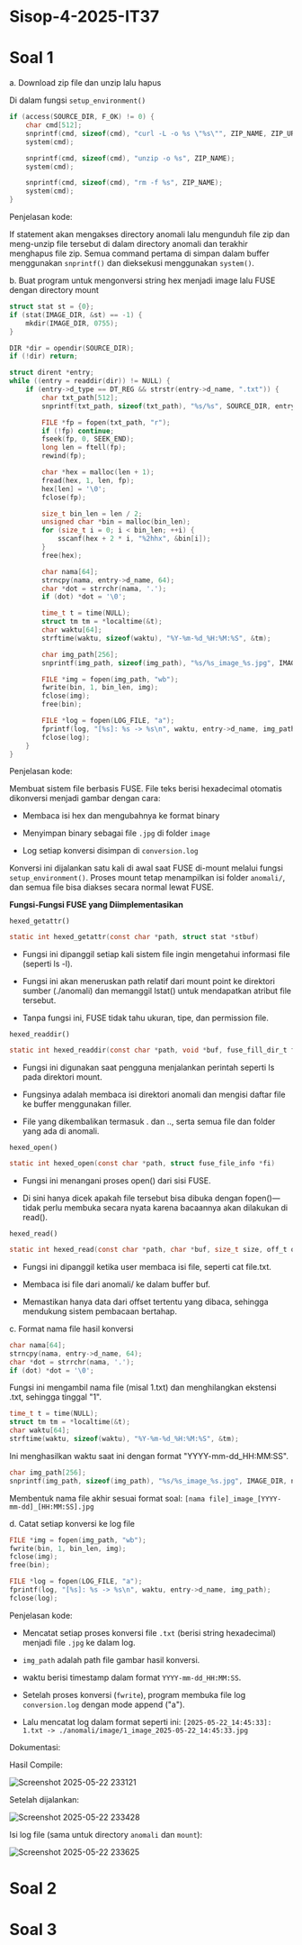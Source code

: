 # Sisop-4-2025-IT37
# Soal 1
a. Download zip file dan unzip lalu hapus

Di dalam fungsi `setup_environment()`
```c
if (access(SOURCE_DIR, F_OK) != 0) {
    char cmd[512];
    snprintf(cmd, sizeof(cmd), "curl -L -o %s \"%s\"", ZIP_NAME, ZIP_URL);
    system(cmd);

    snprintf(cmd, sizeof(cmd), "unzip -o %s", ZIP_NAME);
    system(cmd);

    snprintf(cmd, sizeof(cmd), "rm -f %s", ZIP_NAME);
    system(cmd);
}
```
Penjelasan kode:

If statement akan mengakses directory anomali lalu mengunduh file zip dan meng-unzip file tersebut di dalam directory anomali dan terakhir menghapus file zip. Semua command pertama di simpan dalam buffer menggunakan `snprintf()` dan dieksekusi menggunakan `system()`.

b. Buat program untuk mengonversi string hex menjadi image lalu FUSE dengan directory mount

```c
struct stat st = {0};
if (stat(IMAGE_DIR, &st) == -1) {
    mkdir(IMAGE_DIR, 0755);
}

DIR *dir = opendir(SOURCE_DIR);
if (!dir) return;

struct dirent *entry;
while ((entry = readdir(dir)) != NULL) {
    if (entry->d_type == DT_REG && strstr(entry->d_name, ".txt")) {
        char txt_path[512];
        snprintf(txt_path, sizeof(txt_path), "%s/%s", SOURCE_DIR, entry->d_name);

        FILE *fp = fopen(txt_path, "r");
        if (!fp) continue;
        fseek(fp, 0, SEEK_END);
        long len = ftell(fp);
        rewind(fp);

        char *hex = malloc(len + 1);
        fread(hex, 1, len, fp);
        hex[len] = '\0';
        fclose(fp);

        size_t bin_len = len / 2;
        unsigned char *bin = malloc(bin_len);
        for (size_t i = 0; i < bin_len; ++i) {
            sscanf(hex + 2 * i, "%2hhx", &bin[i]);
        }
        free(hex);

        char nama[64];
        strncpy(nama, entry->d_name, 64);
        char *dot = strrchr(nama, '.');
        if (dot) *dot = '\0';

        time_t t = time(NULL);
        struct tm tm = *localtime(&t);
        char waktu[64];
        strftime(waktu, sizeof(waktu), "%Y-%m-%d_%H:%M:%S", &tm);

        char img_path[256];
        snprintf(img_path, sizeof(img_path), "%s/%s_image_%s.jpg", IMAGE_DIR, nama, waktu);

        FILE *img = fopen(img_path, "wb");
        fwrite(bin, 1, bin_len, img);
        fclose(img);
        free(bin);

        FILE *log = fopen(LOG_FILE, "a");
        fprintf(log, "[%s]: %s -> %s\n", waktu, entry->d_name, img_path);
        fclose(log);
    }
}
```
Penjelasan kode:

Membuat sistem file berbasis FUSE. File teks berisi hexadecimal otomatis dikonversi menjadi gambar dengan cara:

- Membaca isi hex dan mengubahnya ke format binary

- Menyimpan binary sebagai file `.jpg` di folder `image`

- Log setiap konversi disimpan di `conversion.log`

Konversi ini dijalankan satu kali di awal saat FUSE di-mount melalui fungsi `setup_environment()`. Proses mount tetap menampilkan isi folder `anomali/`, dan semua file bisa diakses secara normal lewat FUSE.

**Fungsi-Fungsi FUSE yang Diimplementasikan**

`hexed_getattr()`
```c
static int hexed_getattr(const char *path, struct stat *stbuf)
```
- Fungsi ini dipanggil setiap kali sistem file ingin mengetahui informasi file (seperti ls -l).

- Fungsi ini akan meneruskan path relatif dari mount point ke direktori sumber (./anomali) dan memanggil lstat() untuk mendapatkan atribut file tersebut.

- Tanpa fungsi ini, FUSE tidak tahu ukuran, tipe, dan permission file.

`hexed_readdir()`
```c
static int hexed_readdir(const char *path, void *buf, fuse_fill_dir_t filler, off_t offset, struct fuse_file_info *fi)
```
- Fungsi ini digunakan saat pengguna menjalankan perintah seperti ls pada direktori mount.

- Fungsinya adalah membaca isi direktori anomali dan mengisi daftar file ke buffer menggunakan filler.

- File yang dikembalikan termasuk . dan .., serta semua file dan folder yang ada di anomali.

`hexed_open()`
```c
static int hexed_open(const char *path, struct fuse_file_info *fi)
```
- Fungsi ini menangani proses open() dari sisi FUSE.

- Di sini hanya dicek apakah file tersebut bisa dibuka dengan fopen()—tidak perlu membuka secara nyata karena bacaannya akan dilakukan di read().

`hexed_read()`
```c
static int hexed_read(const char *path, char *buf, size_t size, off_t offset, struct fuse_file_info *fi)
```
- Fungsi ini dipanggil ketika user membaca isi file, seperti cat file.txt.

- Membaca isi file dari anomali/ ke dalam buffer buf.

- Memastikan hanya data dari offset tertentu yang dibaca, sehingga mendukung sistem pembacaan bertahap.

c. Format nama file hasil konversi
```c
char nama[64];
strncpy(nama, entry->d_name, 64);
char *dot = strrchr(nama, '.');
if (dot) *dot = '\0';
```
Fungsi ini mengambil nama file (misal 1.txt) dan menghilangkan ekstensi .txt, sehingga tinggal "1".

```c
time_t t = time(NULL);
struct tm tm = *localtime(&t);
char waktu[64];
strftime(waktu, sizeof(waktu), "%Y-%m-%d_%H:%M:%S", &tm);
```
Ini menghasilkan waktu saat ini dengan format "YYYY-mm-dd_HH:MM:SS".

```c
char img_path[256];
snprintf(img_path, sizeof(img_path), "%s/%s_image_%s.jpg", IMAGE_DIR, nama, waktu);
```
Membentuk nama file akhir sesuai format soal:
`[nama file]_image_[YYYY-mm-dd]_[HH:MM:SS].jpg`

d. Catat setiap konversi ke log file

```c
FILE *img = fopen(img_path, "wb");
fwrite(bin, 1, bin_len, img);
fclose(img);
free(bin);

FILE *log = fopen(LOG_FILE, "a");
fprintf(log, "[%s]: %s -> %s\n", waktu, entry->d_name, img_path);
fclose(log);
```
Penjelasan kode:

- Mencatat setiap proses konversi file `.txt` (berisi string hexadecimal) menjadi file `.jpg` ke dalam log.

- `img_path` adalah path file gambar hasil konversi.

- waktu berisi timestamp dalam format `YYYY-mm-dd_HH:MM:SS`.

- Setelah proses konversi (`fwrite`), program membuka file log `conversion.log` dengan mode append ("a").

- Lalu mencatat log dalam format seperti ini:
`[2025-05-22_14:45:33]: 1.txt -> ./anomali/image/1_image_2025-05-22_14:45:33.jpg`

Dokumentasi:

Hasil Compile:

![Screenshot 2025-05-22 233121](https://github.com/user-attachments/assets/1853bb62-f10b-4c91-b817-59c4ac5dfbcf)

Setelah dijalankan:

![Screenshot 2025-05-22 233428](https://github.com/user-attachments/assets/9b626ba2-2bd3-40b0-84dd-7df8f34dd090)

Isi log file (sama untuk directory `anomali` dan `mount`):

![Screenshot 2025-05-22 233625](https://github.com/user-attachments/assets/398daf52-7a0a-4fb3-a97a-8a19d3baea9e)


# Soal 2
# Soal 3
